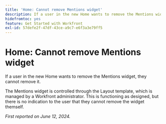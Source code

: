 ```yaml
---
title: 'Home: Cannot remove Mentions widget'
description: If a user in the new Home wants to remove the Mentions widget, they cannot remove it.
hidefromtoc: yes
feature: Get Started with Workfront
exl-id: 57defe2f-47df-43ce-a9c7-e6f3a3e79ff5
---
```

# Home: Cannot remove Mentions widget

If a user in the new Home wants to remove the Mentions widget, they cannot remove it.

The Mentions widget is controlled through the Layout template, which is managed by a Workfront administrator. This is functioning as designed, but there is no indication to the user that they cannot remove the widget themself. 

_First reported on June 12, 2024._
